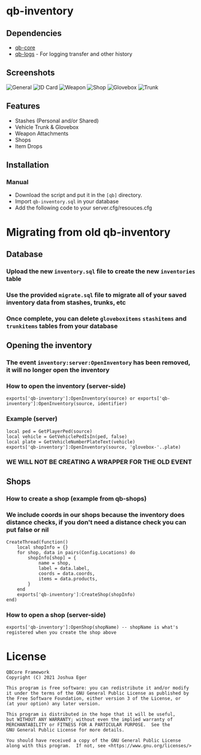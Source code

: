 # qb-inventory

## Dependencies
- [qb-core](https://github.com/qbcore-framework/qb-core)
- [qb-logs](https://github.com/qbcore-framework/qb-logs) - For logging transfer and other history

## Screenshots
![General]()
![ID Card]()
![Weapon]()
![Shop]()
![Glovebox]()
![Trunk]()

## Features
- Stashes (Personal and/or Shared)
- Vehicle Trunk & Glovebox
- Weapon Attachments
- Shops
- Item Drops

## Installation
### Manual
- Download the script and put it in the `[qb]` directory.
- Import `qb-inventory.sql` in your database
- Add the following code to your server.cfg/resouces.cfg

# Migrating from old qb-inventory

## Database
### Upload the new `inventory.sql` file to create the new `inventories` table
### Use the provided `migrate.sql` file to migrate all of your saved inventory data from stashes, trunks, etc
### Once complete, you can delete `gloveboxitems` `stashitems` and `trunkitems` tables from your database

## Opening the inventory
### The event `inventory:server:OpenInventory` has been removed, it will no longer open the inventory
### How to open the inventory (server-side)
```
exports['qb-inventory']:OpenInventory(source) or exports['qb-inventory']:OpenInventory(source, identifier)
```
### Example (server)
```
local ped = GetPlayerPed(source)
local vehicle = GetVehiclePedIsIn(ped, false)
local plate = GetVehicleNumberPlateText(vehicle)
exports['qb-inventory']:OpenInventory(source, 'glovebox-'..plate)
```
### WE WILL NOT BE CREATING A WRAPPER FOR THE OLD EVENT

## Shops
### How to create a shop (example from qb-shops)
### We include coords in our shops because the inventory does distance checks, if you don't need a distance check you can put false or nil
```
CreateThread(function()
    local shopInfo = {}
    for shop, data in pairs(Config.Locations) do
        shopInfo[shop] = {
            name = shop,
            label = data.label,
            coords = data.coords,
            items = data.products,
        }
    end
    exports['qb-inventory']:CreateShop(shopInfo)
end)
```

### How to open a shop (server-side)
```
exports['qb-inventory']:OpenShop(shopName) -- shopName is what's registered when you create the shop above
```

# License

    QBCore Framework
    Copyright (C) 2021 Joshua Eger

    This program is free software: you can redistribute it and/or modify
    it under the terms of the GNU General Public License as published by
    the Free Software Foundation, either version 3 of the License, or
    (at your option) any later version.

    This program is distributed in the hope that it will be useful,
    but WITHOUT ANY WARRANTY; without even the implied warranty of
    MERCHANTABILITY or FITNESS FOR A PARTICULAR PURPOSE.  See the
    GNU General Public License for more details.

    You should have received a copy of the GNU General Public License
    along with this program.  If not, see <https://www.gnu.org/licenses/>
